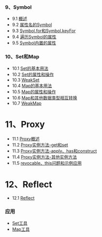 ### 9、Symbol
* 9.1 [概述](symbol/start_symbol.es6)
* 9.2 [属性名的Symbol](symbol/prop_symbol.es6)
* 9.3 [Symbol.for和Symbol.keyFor](symbol/single_symbol.es6)
* 9.4 [遍历Symbol的属性](symbol/for_symbol.es6)
* 9.5 [Symbol内置的属性](symbol/sym_symbol.es6)

### 10、Set和Map
* 10.1 [Set的基本用法](setmap/set.es6)
* 10.2 [Set的属性和操作](setmap/set2.es6)
* 10.3 [WeakSet](setmap/weakset.es6)
* 10.4 [Map的基本用法](setmap/map.es6)
* 10.5 [Map的属性和操作](setmap/map2.es6)
* 10.6 [Map和其他数据类型相互转换](setmap/map3.es6)
* 10.7 [WeakMap](setmap/weakmap.es6)

# 11、Proxy
* 11.1 [Proxy概述](proxy/start_proxy.es6)
* 11.2 [Proxy实例方法-get和set](proxy/method_proxy.es6)
* 11.3 [Proxy实例方法-apply、has和construct](proxy/method_proxy2.es6)
* 11.4 [Proxy实例方法-其他实例方法](proxy/method_proxy3.es6)
* 11.5 [revocable、this问题和示例应用](proxy/last_proxy.es6)

# 12、Reflect
* 12.1 [Reflect](reflect/start_reflect.es6)

### 应用
* [Set工具](example/set.es6)
* [Map工具](example/map.es6)
